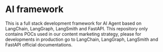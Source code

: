 # AI framework

This is a full stack development framework for AI Agent based on LangChain, LangGraph, LangSmith and FastAPI. This repository only contains POCs used in our content marketing strategy, please for developments in production go to LangChain, LangGraph, LangSmith and FastAPI official documentations.



